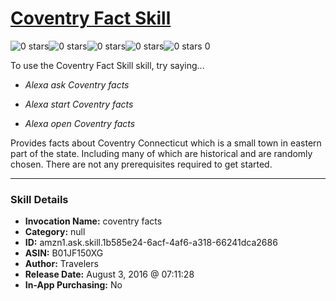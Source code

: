 # [Coventry Fact Skill](http://alexa.amazon.com/#skills/amzn1.ask.skill.1b585e24-6acf-4af6-a318-66241dca2686)
![0 stars](../../images/ic_star_border_black_18dp_1x.png)![0 stars](../../images/ic_star_border_black_18dp_1x.png)![0 stars](../../images/ic_star_border_black_18dp_1x.png)![0 stars](../../images/ic_star_border_black_18dp_1x.png)![0 stars](../../images/ic_star_border_black_18dp_1x.png) 0

To use the Coventry Fact Skill skill, try saying...

* *Alexa ask Coventry facts*

* *Alexa start Coventry facts*

* *Alexa open Coventry facts*

Provides facts about Coventry Connecticut which is a small town in eastern  part of the state. Including many of which are historical and are randomly chosen. There are not any prerequisites required to get started.

***

### Skill Details

* **Invocation Name:** coventry facts
* **Category:** null
* **ID:** amzn1.ask.skill.1b585e24-6acf-4af6-a318-66241dca2686
* **ASIN:** B01JF150XG
* **Author:** Travelers
* **Release Date:** August 3, 2016 @ 07:11:28
* **In-App Purchasing:** No
